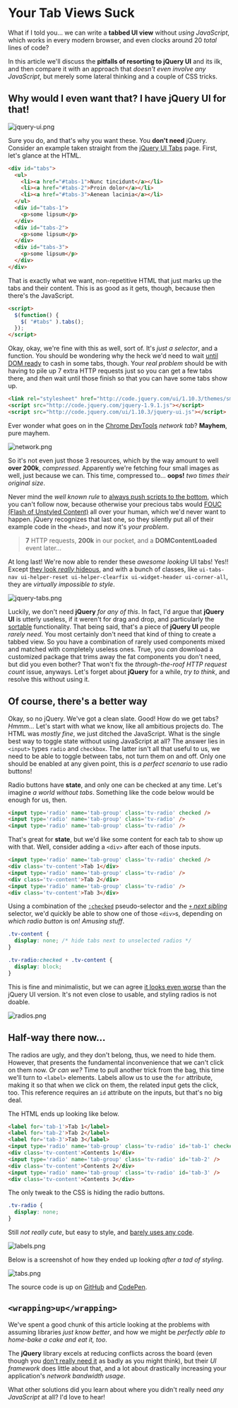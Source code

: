 # Your Tab Views Suck

What if I told you... we can write a **tabbed UI view** without _using JavaScript_, which works in every modern browser, and even clocks around 20 _total_ lines of code?

In this article we'll discuss the **pitfalls of resorting to jQuery UI** and its ilk, and then compare it with an approach that _doesn't even involve any JavaScript_, but merely some lateral thinking and a couple of CSS tricks.

## Why would I even want that? I have jQuery UI for that!

![jquery-ui.png][1]

Sure you do, and that's why you want these. You **don't need** jQuery. Consider an example taken straight from the [jQuery UI Tabs](http://jqueryui.com/tabs/ "jQuery UI Tabs Documentation") page. First, let's glance at the HTML.

```html
<div id="tabs">
  <ul>
    <li><a href="#tabs-1">Nunc tincidunt</a></li>
    <li><a href="#tabs-2">Proin dolor</a></li>
    <li><a href="#tabs-3">Aenean lacinia</a></li>
  </ul>
  <div id="tabs-1">
    <p>some lipsum</p>
  </div>
  <div id="tabs-2">
    <p>some lipsum</p>
  </div>
  <div id="tabs-3">
    <p>some lipsum</p>
  </div>
</div>
```

That is exactly what we want, non-repetitive HTML that just marks up the tabs and their content. This is as good as it gets, though, because then there's the JavaScript.

```html
<script>
  $(function() {
    $( "#tabs" ).tabs();
  });
</script>
```

Okay, okay, we're fine with this as well, sort of. It's _just a selector_, and a function. You should be wondering why the heck we'd need to wait [until DOM ready](https://developer.mozilla.org/en-US/docs/Web/Reference/Events/DOMContentLoaded "DOMContentLoaded event explained on MDN") to cash in some tabs, though. Your _real problem_ should be with having to pile up 7 extra HTTP requests just so you can get a few tabs there, and _then_ wait until those finish so that you can have some tabs show up.

```html
<link rel="stylesheet" href="http://code.jquery.com/ui/1.10.3/themes/smoothness/jquery-ui.css" />
<script src="http://code.jquery.com/jquery-1.9.1.js"></script>
<script src="http://code.jquery.com/ui/1.10.3/jquery-ui.js"></script>
```

Ever wonder what goes on in the [Chrome DevTools](https://developers.google.com/chrome-developer-tools/ "Chrome Developer Tools") _network tab_? **Mayhem**, pure mayhem.

![network.png][2]

So it's not even just those 3 resources, which by the way amount to well **over 200k**, _compressed_. Apparently we're fetching four small images as well, just because we can. This time, compressed to... **oops!** _two times their original size_.

Never mind the _well known rule_ to [always push scripts to the bottom](http://developer.yahoo.com/performance/rules.html#js_bottom "Yahoo Performance Rules, put #js on the bottom"), which you can't follow now, because otherwise your precious tabs would [FOUC (Flash of Unstyled Content)](http://www.paulirish.com/2009/avoiding-the-fouc-v3/ "Avoiding the FOUC by Paul Irish") all over your human, which we'd never want to happen. jQuery recognizes that last one, so they silently put all of their example code in the `<head>`, and now it's _your problem_.

> **7** HTTP requests, **200k** in our pocket, and a **DOMContentLoaded** event later...

At long last! We're now able to render these _awesome looking_ UI tabs! Yes!! Except [they look _really_ hideous](http://jqueryui.com/resources/demos/tabs/default.html "jQuery Tabs UI Example"), and with a bunch of classes, like `ui-tabs-nav ui-helper-reset ui-helper-clearfix ui-widget-header ui-corner-all`, they are _virtually impossible to style_.

![jquery-tabs.png][3]

Luckily, we don't need **jQuery** _for any of this_. In fact, I'd argue that **jQuery UI** is utterly useless, if it weren't for drag and drop, and particularly the [sortable](http://jqueryui.com/sortable/ "jQuery UI Sortable") functionality. That being said, that's a piece of **jQuery UI** people _rarely need_. You most certainly don't need that kind of thing to create a tabbed view. So you have a combination of rarely used components mixed and matched with completely useless ones. True, you _can_ download a customized package that trims away the fat components you don't need, but did you even bother? That won't fix the _through-the-roof HTTP request count_ issue, anyways. Let's forget about **jQuery** for a while, _try to think_, and resolve this without using it.

## Of course, there's a better way

Okay, so no jQuery. We've got a clean slate. Good! How do we get tabs? _Hmmm..._ Let's start with what we know, like all ambitious projects do. The HTML was _mostly fine_, we just ditched the JavaScript. What is the single best way to toggle state without using JavaScript at all? The answer lies in `<input>` types `radio` and `checkbox`. The latter isn't all that useful to us, we need to be able to toggle between tabs, not turn them on and off. Only one should be enabled at any given point, this is _a perfect scenario_ to use radio buttons!

Radio buttons have **state**, and only one can be checked at any time. Let's imagine _a world without tabs_. Something like the code below would be enough for us, then.

```html
<input type='radio' name='tab-group' class='tv-radio' checked />
<input type='radio' name='tab-group' class='tv-radio' />
<input type='radio' name='tab-group' class='tv-radio' />
```

That's great for **state**, but we'd like some content for each tab to show up with that. Well, consider adding a `<div>` after each of those inputs.

```html
<input type='radio' name='tab-group' class='tv-radio' checked />
<div class='tv-content'>Tab 1</div>
<input type='radio' name='tab-group' class='tv-radio' />
<div class='tv-content'>Tab 2</div>
<input type='radio' name='tab-group' class='tv-radio' />
<div class='tv-content'>Tab 3</div>
```

Using a combination of the [`:checked`](https://developer.mozilla.org/en-US/docs/Web/CSS/:checked "CSS :checked pseudo-selector on MDN") pseudo-selector and the [`+` _next sibling_](http://css-tricks.com/child-and-sibling-selectors/ "Child and Sibling Selectors explained on CSS-tricks") selector, we'd quickly be able to show one of those `<div>`s, depending on _which radio button_ is on! _Amusing stuff_.

```css
.tv-content {
  display: none; /* hide tabs next to unselected radios */
}

.tv-radio:checked + .tv-content {
  display: block;
}
```

This is fine and minimalistic, but we can agree [it looks even worse](http://codepen.io/bevacqua/full/jIkvf "Example on CodePen") than the jQuery UI version. It's not even close to usable, and styling radios is not doable.

![radios.png][4]

## Half-way there now...

The radios are ugly, and they don't belong, thus, we need to hide them. However, that presents the fundamental inconvenience that we can't click on them now. _Or can we?_ Time to pull another trick from the bag, this time we'll turn to `<label>` elements. Labels allow us to use the `for` attribute, making it so that when we click on them, the related input gets the click, too. This reference requires an `id` attribute on the inputs, but that's no big deal.

The HTML ends up looking like below.

```html
<label for='tab-1'>Tab 1</label>
<label for='tab-2'>Tab 2</label>
<label for='tab-3'>Tab 3</label>
<input type='radio' name='tab-group' class='tv-radio' id='tab-1' checked />
<div class='tv-content'>Contents 1</div>
<input type='radio' name='tab-group' class='tv-radio' id='tab-2' />
<div class='tv-content'>Contents 2</div>
<input type='radio' name='tab-group' class='tv-radio' id='tab-3' />
<div class='tv-content'>Contents 3</div>
```

The only tweak to the CSS is hiding the radio buttons.

```css
.tv-radio {
  display: none;
}
```

Still _not really cute_, but easy to style, and [barely uses any code](http://codepen.io/bevacqua/pen/BIjvH "This time with labels! Batteries not included. On CodePen").

![labels.png][5]

Below is a screenshot of how they ended up looking _after a tad of styling_.

![tabs.png][6]

The source code is up on [GitHub](https://github.com/bevacqua/untab "Tabbed UI View on GitHub") and [CodePen](http://codepen.io/bevacqua/full/qxnDw "Tabbed UI View on Code Pen").

## `<wrapping>up</wrapping>`

We've spent a good chunk of this article looking at the problems with assuming libraries _just know better_, and how we might be _perfectly able to home-bake a cake and eat it, too_.

The **jQuery** library excels at reducing conflicts across the board (even though you [don't really need it](/2013/07/09/getting-over-jquery "Getting Over jQuery") as badly as you might think), but their _UI framework_ does little about that, and a lot about drastically increasing your application's _network bandwidth usage_.

What other solutions did you learn about where you didn't really need _any JavaScript_ at all? I'd love to hear!

  [1]: http://i.imgur.com/VsEVdRk.jpg "jQuery UI: Everything you've never wanted"
  [2]: http://i.imgur.com/Wh0wOPT.png "Those are some very necessary requests!"
  [3]: http://i.imgur.com/FqwdjEM.png "All that for a measly 200k?"
  [4]: http://i.imgur.com/CGOzi1t.png "Not quite what we envisioned..."
  [5]: http://i.imgur.com/AeqV7mH.png "No more circles!"
  [6]: http://i.imgur.com/rUBqxhh.png "Flat, clean, and gorgeous!"
